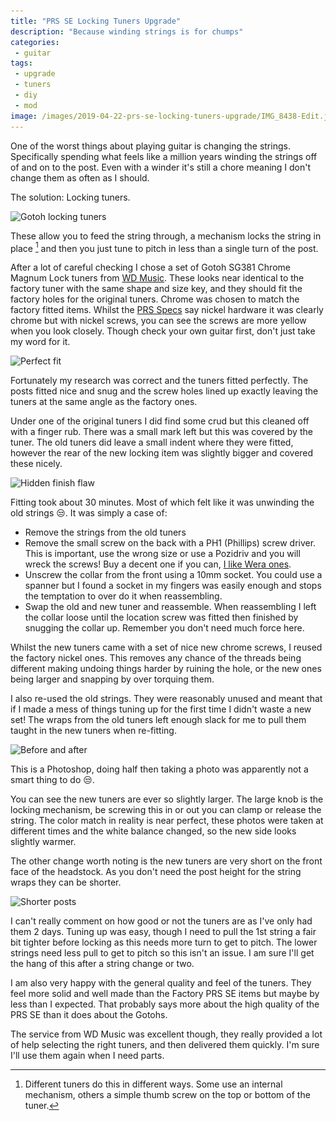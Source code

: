 ```yaml
---
title: "PRS SE Locking Tuners Upgrade"
description: "Because winding strings is for chumps"
categories:
 - guitar
tags:
 - upgrade
 - tuners
 - diy
 - mod
image: /images/2019-04-22-prs-se-locking-tuners-upgrade/IMG_8438-Edit.jpg
---
```

One of the worst things about playing guitar is changing the strings.  Specifically spending what feels like a million years winding the strings off of and on to the post.  Even with a winder it's still a chore meaning I don't change them as often as I should.

The solution: Locking tuners.  

<img class="padded center"
		alt="Gotoh locking tuners"
		src="/images/2019-04-22-prs-se-locking-tuners-upgrade/IMG_8437.jpg"
	  srcset="/images/2019-04-22-prs-se-locking-tuners-upgrade/IMG_8437.jpg 1x, /images/2019-04-22-prs-se-locking-tuners-upgrade/IMG_8437-2x.jpg 2x" />

These allow you to feed the string through, a mechanism locks the string in place [^prstuners1]  and then you just tune to pitch in less than a single turn of the post.

After a lot of careful checking I chose a set of Gotoh SG381 Chrome Magnum Lock tuners from [WD Music][wdmusic]. These looks near identical to the factory tuner with the same shape and size key, and they should fit the factory holes for the original tuners.  Chrome was chosen to match the factory fitted items.  Whilst the [PRS Specs][prsspecs] say nickel hardware it was clearly chrome but with nickel screws, you can see the screws are more yellow when you look closely.  Though check your own guitar first, don't just take my word for it.

<!-- more -->

<img class="padded center"
		alt="Perfect fit"
		src="/images/2019-04-22-prs-se-locking-tuners-upgrade/IMG_8440.jpg"
	  srcset="/images/2019-04-22-prs-se-locking-tuners-upgrade/IMG_8440.jpg 1x, /images/2019-04-22-prs-se-locking-tuners-upgrade/IMG_8440-2x.jpg 2x" />

Fortunately my research was correct and the tuners fitted perfectly.  The posts fitted nice and snug and the screw holes lined up exactly leaving the tuners at the same angle as the factory ones.

Under one of the original tuners I did find some crud but this cleaned off with a finger rub.  There was a small mark left but this was covered by the tuner.  The old tuners did leave a small indent where they were fitted, however the rear of the new locking item was slightly bigger and covered these nicely.

<img class="padded center"
		alt="Hidden finish flaw"
		src="/images/2019-04-22-prs-se-locking-tuners-upgrade/IMG_8443.jpg"
	  srcset="/images/2019-04-22-prs-se-locking-tuners-upgrade/IMG_8443.jpg 1x, /images/2019-04-22-prs-se-locking-tuners-upgrade/IMG_8443-2x.jpg 2x" />


Fitting took about 30 minutes.  Most of which felt like it was unwinding the old strings 😒.  It was simply a case of:
 * Remove the strings from the old tuners
 * Remove the small screw on the back with a PH1 (Phillips) screw driver.  This is important, use the wrong size or use a Pozidriv and you will wreck the screws!  Buy a decent one if you can, [I like Wera ones][amazonweraph1].
 * Unscrew the collar from the front using a 10mm socket.  You could use a spanner but I found a socket in my fingers was easily enough and stops the temptation to over do it when reassembling.
 * Swap the old and new tuner and reassemble.  When reassembling I left the collar loose until the location screw was fitted then finished by snugging the collar up.  Remember you don't need much force here.

Whilst the new tuners came with a set of nice new chrome screws, I reused the factory nickel ones.  This removes any chance of the threads being different making undoing things harder by ruining the hole, or the new ones being larger and snapping by over torquing them.

I also re-used the old strings.  They were reasonably unused and meant that if I made a mess of things tuning up for the first time I didn't waste a new set!  The wraps from the old tuners left enough slack for me to pull them taught in the new tuners when re-fitting.

<img class="padded center"
		alt="Before and after"
		src="/images/2019-04-22-prs-se-locking-tuners-upgrade/IMG_8438-Edit.jpg"
	  srcset="/images/2019-04-22-prs-se-locking-tuners-upgrade/IMG_8438-Edit.jpg 1x, /images/2019-04-22-prs-se-locking-tuners-upgrade/IMG_8438-Edit-2x.jpg 2x" />

This is a Photoshop, doing half then taking a photo was apparently not a smart thing to do 😒.

You can see the new tuners are ever so slightly larger.  The large knob is the locking mechanism, be screwing this in or out you can clamp or release the string.  The color match in reality is near perfect, these photos were taken at different times and the white balance changed, so the new side looks slightly warmer.

The other change worth noting is the new tuners are very short on the front face of the headstock.  As you don't need the post height for the string wraps they can be shorter.

<img class="padded center"
		alt="Shorter posts"
		src="/images/2019-04-22-prs-se-locking-tuners-upgrade/IMG_8446.jpg"
	  srcset="/images/2019-04-22-prs-se-locking-tuners-upgrade/IMG_8446.jpg 1x, /images/2019-04-22-prs-se-locking-tuners-upgrade/IMG_8446-2x.jpg 2x" />

I can't really comment on how good or not the tuners are as I've only had them 2 days. Tuning up was easy, though I need to pull the 1st string a fair bit tighter before locking as this needs more turn to get to pitch.  The lower strings need less pull to get to pitch so this isn't an issue.  I am sure I'll get the hang of this after a string change or two.

I am also very happy with the general quality and feel of the tuners.  They feel more solid and well made than the Factory PRS SE items but maybe by less than I expected.  That probably says more about the high quality of the PRS SE than it does about the Gotohs.

The service from WD Music was excellent though, they really provided a lot of help selecting the right tuners, and then delivered them quickly.  I'm sure I'll use them again when I need parts.

[^prstuners1]: Different tuners do this in different ways.  Some use an internal mechanism, others a simple thumb screw on the top or bottom of the tuner.

[amazonweraph1]: https://amzn.to/2KQPwUi
[prsspecs]: https://www.prsguitars.com/index.php/electrics/model/se_standard_24_2019
[wdmusic]: https://www.wdmusic.co.uk/hardware-parts-c1/tuning-machines-c28/locking-tuners-c31/gotoh-sg381-magnum-lock-traditional-tuners-3-per-side-with-01-buttons-p13549